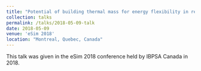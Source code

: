 ```yaml
---
title: "Potential of building thermal mass for energy flexibility in residential buildings : a sensitivity analysis"
collection: talks
permalink: /talks/2018-05-09-talk
date: 2018-05-09
venue: 'eSim 2018'
location: "Montreal, Quebec, Canada"
---
```


This talk was given in the eSim 2018 conference held by IBPSA Canada in 2018.
